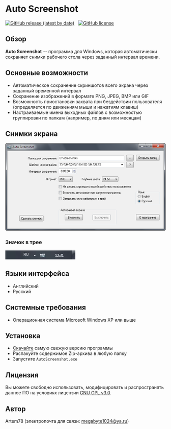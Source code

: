 Auto Screenshot
===============

[![GitHub release (latest by date)](https://img.shields.io/github/v/release/artem78/AutoScreenshot?style=plastic)](https://github.com/artem78/AutoScreenshot/releases/latest)&nbsp;&nbsp;&nbsp;[![GitHub license](https://img.shields.io/github/license/artem78/AutoScreenshot?style=plastic)](https://github.com/artem78/AutoScreenshot/blob/master/LICENSE.txt)

## Обзор
**Auto Screenshot** -- программа для Windows, которая автоматически сохраняет снимки рабочего стола через заданный интервал времени.

<!-- ToDo: Для чего оно надо? -->

## Основные возможности
* Автоматическое сохранение скриншотов всего экрана через заданный временной интервал
* Сохранение изображений в формате PNG, JPEG, BMP или GIF
* Возможность приостановки захвата при бездействии пользователя (определяется по движениям мыши и нажатиям клавиш) 
* Настраиваемые имена выходных файлов с возможностью группировки по папкам (например, по дням или месяцам)

## Снимки экрана
![](images/main_window_ru.png "Основное окно программы")

### Значок в трее
![](images/tray_icon_animation.gif "Значок в трее")

## Языки интерфейса
* Английский
* Русский

<!-- ToDo: Написать подробно про шаблоны имён -->

## Системные требования
* Операционная система Microsoft Windows XP или выше

## Установка
* [Скачайте](https://github.com/artem78/AutoScreenshot/releases/latest) самую свежую версию программы
* Распакуйте содержимое Zip-архива в любую папку
* Запустите `AutoScreenshot.exe`

## Лицензия
Вы можете свободно использовать, модифицировать и распространять данное ПО на условиях лицензии [GNU GPL v3.0](https://github.com/artem78/AutoScreenshot/blob/master/LICENSE.txt).

## Автор
Artem78 (электропочта для связи: [megabyte1024@ya.ru](mailto:megabyte1024@ya.ru?subject=AutoScreenshot))